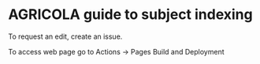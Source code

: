 # AGRICOLA guide to subject indexing

To request an edit, create an issue. 

To access web page go to Actions -> Pages Build and Deployment

